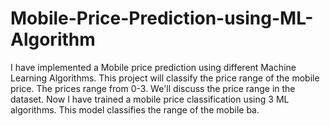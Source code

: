 # Mobile-Price-Prediction-using-ML-Algorithm
I have implemented a Mobile price prediction using different Machine Learning Algorithms. This project will classify the price range of the mobile price. The prices range from 0-3. We'll discuss the price range in the dataset. Now I have trained a mobile price classification using 3 ML algorithms. This model classifies the range of the mobile ba.
